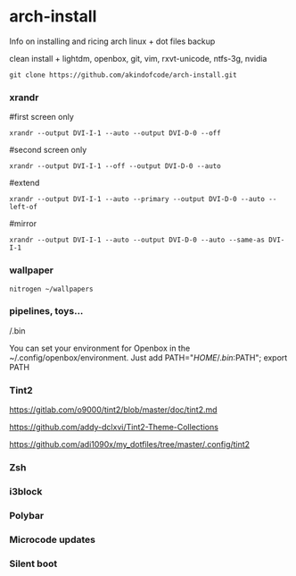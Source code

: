 # arch-install

Info on installing and ricing arch linux + dot files backup

clean install + lightdm, openbox, git, vim, rxvt-unicode, ntfs-3g, nvidia

`git clone https://github.com/akindofcode/arch-install.git`

### xrandr

#first screen only

`xrandr --output DVI-I-1 --auto --output DVI-D-0 --off`

#second screen only

`xrandr --output DVI-I-1 --off --output DVI-D-0 --auto`

#extend

`xrandr --output DVI-I-1 --auto --primary --output DVI-D-0 --auto --left-of`

#mirror

`xrandr --output DVI-I-1 --auto --output DVI-D-0 --auto --same-as DVI-I-1`


### wallpaper

`nitrogen ~/wallpapers`

### pipelines, toys...

/.bin

You can set your environment for Openbox in the ~/.config/openbox/environment.
Just add
PATH="$HOME/.bin:$PATH"; export PATH

### Tint2

https://gitlab.com/o9000/tint2/blob/master/doc/tint2.md

https://github.com/addy-dclxvi/Tint2-Theme-Collections

https://github.com/adi1090x/my_dotfiles/tree/master/.config/tint2

### Zsh

### i3block

### Polybar

### Microcode updates

### Silent boot
